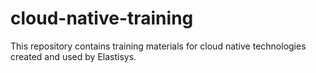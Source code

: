 # cloud-native-training
This repository contains training materials for cloud native technologies created and used by Elastisys.
